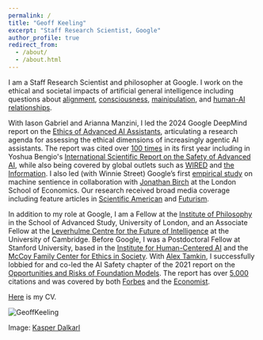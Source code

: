 ```yaml
---
permalink: /
title: "Geoff Keeling"
excerpt: "Staff Research Scientist, Google"
author_profile: true
redirect_from: 
  - /about/
  - /about.html
---
```


I am a Staff Research Scientist and philosopher at Google. I work on the ethical and societal impacts of artificial general intelligence including questions about [alignment](https://link.springer.com/article/10.1007/s11098-025-02300-4?utm_source=rct_congratemailt&utm_medium=email&utm_campaign=oa_20250330&utm_content=10.1007/s11098-025-02300-4), [consciousness](https://arxiv.org/pdf/2411.02432), [mainipulation](https://arxiv.org/pdf/2404.15058), and [human-AI relationships](https://ojs.aaai.org/index.php/AIES/article/view/31694).

With Iason Gabriel and Arianna Manzini, I led the 2024 Google DeepMind report on the [Ethics of Advanced AI Assistants](https://arxiv.org/pdf/2404.16244), articulating a research agenda for assessing the ethical dimensions of increasingly agentic AI assistants. The report was cited over [100 times](https://scholar.google.com/citations?view_op=view_citation&hl=en&user=_k8b6mYAAAAJ&citation_for_view=_k8b6mYAAAAJ:1sJd4Hv_s6UC) in its first year including in Yoshua Bengio's [International Scientific Report on the Safety of Advanced AI](https://arxiv.org/pdf/2412.05282), while also being covered by global outlets such as [WIRED](https://www.wired.com/story/prepare-to-get-manipulated-by-emotionally-expressive-chatbots/) and [the Information](https://www.theinformation.com/articles/why-google-and-openai-dont-see-eye-to-eye-on-voice-assistants). I also led (with Winnie Street) Google’s first [empirical study](https://arxiv.org/pdf/2411.02432) on machine sentience in collaboration with [Jonathan Birch](https://personal.lse.ac.uk/birchj1/) at the London School of Economics. Our research received broad media coverage including feature articles in [Scientific American](https://www.scientificamerican.com/article/could-inflicting-pain-test-ai-for-sentience/) and [Futurism](https://futurism.com/scientists-experiment-with-subjecting-ai-to-pain).

In addition to my role at Google, I am a Fellow at the [Institute of Philosophy](https://philosophy.sas.ac.uk/) in the School of Advanced Study, University of London, and an Associate Fellow at the [Leverhulme Centre for the Future of Intelligence](http://lcfi.ac.uk) at the University of Cambridge. Before Google, I was a Postdoctoral Fellow at Stanford University, based in the [Institute for Human-Centered AI](https://hai.stanford.edu/) and the [McCoy Family Center for Ethics in Society](https://ethicsinsociety.stanford.edu/). With [Alex Tamkin](https://www.alextamkin.com/), I successfully lobbied for and co-led the AI Safety chapter of the 2021 report on the [Opportunities and Risks of Foundation Models](https://arxiv.org/pdf/2108.07258/pdf). The report has over [5,000](https://scholar.google.com/citations?view_op=view_citation&hl=en&user=_k8b6mYAAAAJ&citation_for_view=_k8b6mYAAAAJ:roLk4NBRz8UC) citations and was covered by both [Forbes](https://www.forbes.com/sites/arunshastri/2022/08/16/building-on-foundation-models-ensure-they-are-trustworthy/?sh=55421c610c3b) and the [Economist](https://www.economist.com/interactive/briefing/2022/06/11/huge-foundation-models-are-turbo-charging-ai-progress). 

[Here](https://geoffkeeling.github.io/files/CV.pdf) is my CV.

![GeoffKeeling](https://geoffkeeling.github.io/images/bio-photo.jpg)

Image: [Kasper Dalkarl](https://www.kasperdalkarl.com/)
